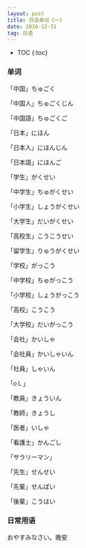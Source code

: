 ```yaml
---
layout: post
title: 日语单词《一》
date: 2016-12-31
tag: 日语
---
```


* TOC 
{:toc}

### 单词

「中国」ちゅごく

「中国人」ちゅごくじん

「中国語」ちゅごくご

「日本」にほん

「日本人」にほんじん

「日本語」にほんご

「学生」がくせい

「中学生」ちゅがくせい

「小学生」しょうがくせい

「大学生」だいがくせい

「高校生」こうこうせい

「留学生」りゅうがくせい

「学校」がっこう

「中学校」ちゅがっこう

「小学校」しょうがっこう

「高校」こうこう

「大学校」だいがっこう

「会社」かいしゃ

「会社員」かいしゃいん

「社員」しゃいん

「oＬ」

「教員」きょういん

「教師」きょうし

「医者」いしゃ

「看護士」かんごし

「サラリーマン」

「先生」せんせい

「先輩」せんぱい

「後輩」こうはい

### 日常用语

おやすみなさい。晚安
